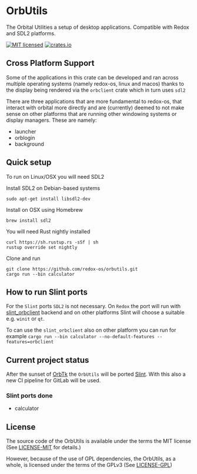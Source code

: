 # OrbUtils

The Orbital Utilities a setup of desktop applications. Compatible with Redox and SDL2 platforms.

[![MIT licensed](https://img.shields.io/badge/license-MIT-blue.svg)](./LICENSE-MIT)
[![crates.io](http://meritbadge.herokuapp.com/orbutils)](https://crates.io/crates/orbutils)

## Cross Platform Support
Some of the applications in this crate can be developed and ran across multiple operating systems
(namely redox-os, linux and macos) thanks to the display being rendered via the `orbclient` crate which in turn uses
`sdl2`

There are three applications that are more fundamental to redox-os, that interact with orbital more directly and are
(currently) deemed to not make sense on other platforms that are running other windowing systems or display managers.
These are namely:
- launcher
- orblogin
- background

## Quick setup

To run on Linux/OSX you will need SDL2

Install SDL2 on Debian-based systems
```
sudo apt-get install libsdl2-dev
```

Install on OSX using Homebrew
```
brew install sdl2
```

You will need Rust nightly installed
```
curl https://sh.rustup.rs -sSf | sh
rustup override set nightly
```

Clone and run
```
git clone https://github.com/redox-os/orbutils.git
cargo run --bin calculator
```

## How to run Slint ports

For the `Slint` ports `SDL2` is not necessary. On `Redox` the port will run with
[slint_orbclient](https://gitlab.redox-os.org/redox-os/slint_orbclient) backend and on other platforms Slint will 
choose a suitable e.g. `winit` or `qt`. 

To can use the `slint_orbclient` also on other platform you can run for example
`cargo run --bin calculator --no-default-features --features=orbclient`

## Current project status

After the sunset of [OrbTk](https://gitlab.redox-os.org/redox-os/orbtk) the `OrbUtils` will be 
ported [Slint](https://slint-ui.com). 
With this also a new CI pipeline for GitLab will be used.

### Slint ports done

* calculator

## License

The source code of the OrbUtils is available under the terms the MIT license (See [LICENSE-MIT](LICENSE-MIT) for details.)

However, because of the use of GPL dependencies, the OrbUtils, as a whole, is licensed
under the terms of the GPLv3 (See [LICENSE-GPL](LICENSE-GPL))


